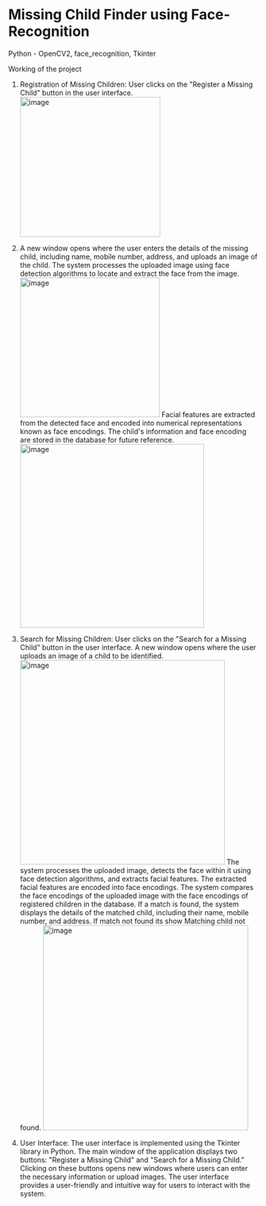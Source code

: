 # Missing Child Finder using Face-Recognition

Python - OpenCV2, face_recognition, Tkinter



Working of the project

1. Registration of Missing Children: User clicks on the "Register a Missing Child" button in the user interface.
   <img width="282" alt="image" class="center" src="https://github.com/mrpiyushkataria/Missing_Child_Finder/assets/57060900/f53e84c2-9d53-406c-a369-7370c4680455">

2. A new window opens where the user enters the details of the missing child, including name, mobile number, address, and uploads an image
   of the child. The system processes the uploaded image using face detection algorithms to locate and extract the face from the image.
   <img width="281" class="center" alt="image" src="https://github.com/mrpiyushkataria/Missing_Child_Finder/assets/57060900/64030737-1bb4-4de4-a3e8-455dfe83e2ed">
   Facial features are extracted from the detected face and encoded into numerical representations known as face encodings. The child's
   information and face encoding are stored in the database for future reference.
   <img width="370" alt="image" class="center" src="https://github.com/mrpiyushkataria/Missing_Child_Finder/assets/57060900/00f7f41c-0fe6-4da7-8fb2-d16e70ac38a8">


3. Search for Missing Children: User clicks on the "Search for a Missing Child" button in the user interface.
   A new window opens where the user uploads an image of a child to be identified.
   <img width="412" class="center" alt="image" src="https://github.com/mrpiyushkataria/Missing_Child_Finder/assets/57060900/8038c79d-49cc-427c-a257-918e042e6c3a">
   The system processes the uploaded image, detects the face within it using face detection algorithms, and extracts facial features. The
   extracted facial features are encoded into face encodings. The system compares the face encodings of the uploaded image with the face
   encodings of registered children in the database. If a match is found, the system displays the details of the matched child, including
   their name, mobile number, and address.
   If match not found its show Matching child not found.
   <img width="413" class="center" alt="image" src="https://github.com/mrpiyushkataria/Missing_Child_Finder/assets/57060900/a6bd0105-affe-4f06-86db-1314f289b20d">


4. User Interface: The user interface is implemented using the Tkinter library in Python. The main window of the application displays two
   buttons: "Register a Missing Child" and "Search for a Missing Child." Clicking on these buttons opens new windows where users can enter
   the necessary information or upload images. The user interface provides a user-friendly and intuitive way for users to interact with the
   system.
